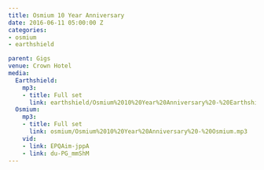 ```yaml
---
title: Osmium 10 Year Anniversary
date: 2016-06-11 05:00:00 Z
categories:
- osmium
- earthshield

parent: Gigs
venue: Crown Hotel
media:
  Earthshield:
    mp3:
    - title: Full set
      link: earthshield/Osmium%2010%20Year%20Anniversary%20-%20Earthshield.mp3
  Osmium:
    mp3:
    - title: Full set
      link: osmium/Osmium%2010%20Year%20Anniversary%20-%20Osmium.mp3
    vid:
    - link: EPQAim-jppA
    - link: du-PG_mmShM
---
```



